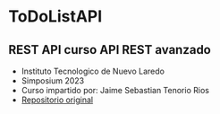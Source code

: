 # ToDoListAPI
## REST API curso API REST avanzado

- Instituto Tecnologico de Nuevo Laredo
- Simposium 2023
- Curso impartido por: Jaime Sebastian Tenorio Rios
- [Repositorio original](https://github.com/sebastian298/web-api-simposium)
